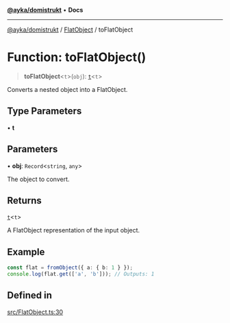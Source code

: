 [**@ayka/domistrukt**](../../../README.md) • **Docs**

***

[@ayka/domistrukt](../../../globals.md) / [FlatObject](../README.md) / toFlatObject

# Function: toFlatObject()

> **toFlatObject**\<`t`\>(`obj`): [`t`](../classes/t.md)\<`t`\>

Converts a nested object into a FlatObject.

## Type Parameters

• **t**

## Parameters

• **obj**: `Record`\<`string`, `any`\>

The object to convert.

## Returns

[`t`](../classes/t.md)\<`t`\>

A FlatObject representation of the input object.

## Example

```ts
const flat = fromObject({ a: { b: 1 } });
console.log(flat.get(['a', 'b'])); // Outputs: 1
```

## Defined in

[src/FlatObject.ts:30](https://github.com/AndreyMork/domistrukt/blob/a3a0cb5c43a16ed6506fbb5003dcad527e48abe7/src/FlatObject.ts#L30)
